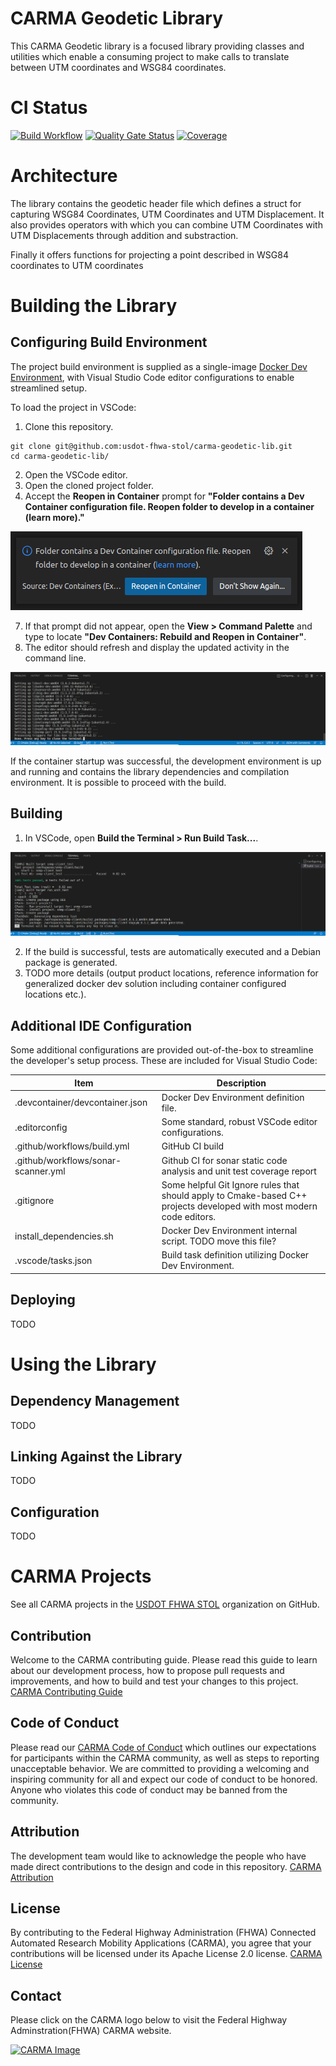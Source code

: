 # CARMA Geodetic Library
This CARMA Geodetic library is a focused library providing classes and utilities which enable a consuming project to make calls to translate between UTM coordinates and WSG84 coordinates.
# CI Status
[![Build Workflow](https://github.com/usdot-fhwa-stol/carma-geodetic-lib/actions/workflows/build.yml/badge.svg)](https://github.com/usdot-fhwa-stol/carma-geodetic-lib/actions/workflows/build.yml)
[![Quality Gate Status](https://sonarcloud.io/api/project_badges/measure?project=usdot-fhwa-stol_carma-geodetic-lib&metric=alert_status)](https://sonarcloud.io/summary/new_code?id=usdot-fhwa-stol_carma-geodetic-lib)
[![Coverage](https://sonarcloud.io/api/project_badges/measure?project=usdot-fhwa-stol_carma-geodetic-lib&metric=coverage)](https://sonarcloud.io/summary/new_code?id=usdot-fhwa-stol_carma-geodetic-lib)

# Architecture

The library contains the geodetic header file which defines a struct for capturing WSG84 Coordinates, UTM Coordinates and UTM  Displacement. It also provides operators with which you can combine UTM Coordinates with UTM Displacements through addition and substraction.

Finally it offers functions for projecting a point described in WSG84 coordinates to UTM coordinates

# Building the Library
## Configuring Build Environment

The project build environment is supplied as a single-image [Docker Dev Environment](https://docs.docker.com/desktop/dev-environments/), with Visual Studio Code editor configurations to enable streamlined setup.

To load the project in VSCode:

1. Clone this repository.

```
git clone git@github.com:usdot-fhwa-stol/carma-geodetic-lib.git
cd carma-geodetic-lib/
```

2. Open the VSCode editor.
3. Open the cloned project folder.
4. Accept the **Reopen in Container** prompt for **"Folder contains a Dev Container configuration file. Reopen folder to develop in a container (learn more)."**

![Dev Container Rebuild Notification](doc/images/DevContainerRebuildNotification.png)

7. If that prompt did not appear, open the **View > Command Palette** and type to locate **"Dev Containers: Rebuild and Reopen in Container"**.
6. The editor should refresh and display the updated activity in the command line.

![Dev Container Rebuild Log](doc/images/DevContainerRebuildLog.png)

If the container startup was successful, the development environment is up and running and contains the library dependencies and compilation environment. It is possible to proceed with the build.

## Building

1. In VSCode, open **Build the Terminal > Run Build Task...**.

![Library Build Log](doc/images/LibraryBuildLog.png)

2. If the build is successful, tests are automatically executed and a Debian package is generated.
3. TODO more details (output product locations, reference information for generalized docker dev solution including container configured locations etc.).

## Additional IDE Configuration

Some additional configurations are provided out-of-the-box to streamline the developer's setup process. These are included for Visual Studio Code:

| Item                                  | Description                                                                                                          |
|---------------------------------------|----------------------------------------------------------------------------------------------------------------------|
| .devcontainer/devcontainer.json       | Docker Dev Environment definition file.|  
| .editorconfig                         | Some standard, robust VSCode editor configurations.|
| .github/workflows/build.yml           | GitHub CI build |
| .github/workflows/sonar-scanner.yml   | Github CI for sonar static code analysis and unit test coverage report |
| .gitignore                            | Some helpful Git Ignore rules that should apply to Cmake-based C++ projects developed with most modern code editors.|
| install_dependencies.sh               | Docker Dev Environment internal script. TODO move this file? |
| .vscode/tasks.json                    | Build task definition utilizing Docker Dev Environment. |

## Deploying
TODO
# Using the Library
## Dependency Management
TODO
## Linking Against the Library
TODO
## Configuration

TODO

# CARMA Projects

See all CARMA projects in the [USDOT FHWA STOL](https://github.com/usdot-fhwa-stol) organization on GitHub.


## Contribution

Welcome to the CARMA contributing guide. Please read this guide to learn about our development process, how to propose pull requests and improvements, and how to build and test your changes to this project. [CARMA Contributing Guide](https://github.com/usdot-fhwa-stol/carma-platform/blob/develop/Contributing.md)

## Code of Conduct

Please read our [CARMA Code of Conduct](https://github.com/usdot-fhwa-stol/carma-platform/blob/develop/Code_of_Conduct.md) which outlines our expectations for participants within the CARMA community, as well as steps to reporting unacceptable behavior. We are committed to providing a welcoming and inspiring community for all and expect our code of conduct to be honored. Anyone who violates this code of conduct may be banned from the community.

## Attribution

The development team would like to acknowledge the people who have made direct contributions to the design and code in this repository. [CARMA Attribution](https://github.com/usdot-fhwa-stol/carma-platform/blob/develop/ATTRIBUTION.md)

## License

By contributing to the Federal Highway Administration (FHWA) Connected Automated Research Mobility Applications (CARMA), you agree that your contributions will be licensed under its Apache License 2.0 license. [CARMA License](https://github.com/usdot-fhwa-stol/carma-platform/blob/develop/docs/License.md)

## Contact

Please click on the CARMA logo below to visit the Federal Highway Adminstration(FHWA) CARMA website.

[![CARMA Image](https://raw.githubusercontent.com/usdot-fhwa-stol/CARMAPlatform/develop/docs/image/CARMA_icon.png)](https://highways.dot.gov/research/research-programs/operations/CARMA)
